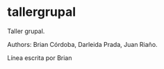 # tallergrupal
Taller grupal.

Authors: 
Brian Córdoba, 
Darleida Prada,
Juan Riaño.

Línea escrita por Brian

